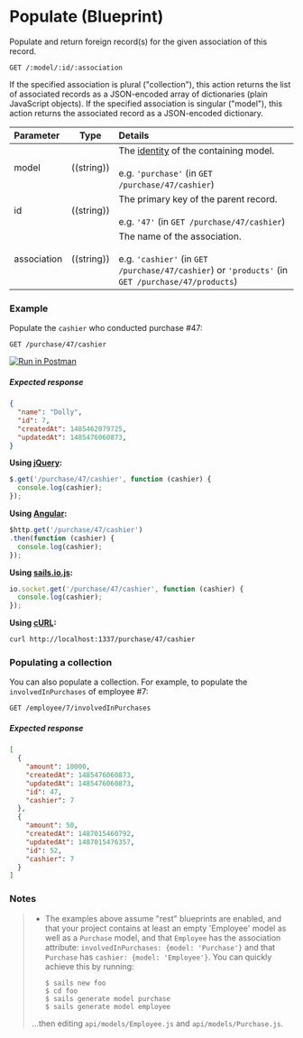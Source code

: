 # Populate (Blueprint)

Populate and return foreign record(s) for the given association of this record.


```usage
GET /:model/:id/:association
```

If the specified association is plural ("collection"), this action returns the list of associated records as a JSON-encoded array of dictionaries (plain JavaScript objects).  If the specified association is singular ("model"), this action returns the associated record as a JSON-encoded dictionary.


  Parameter      | Type         | Details
 :-------------- | ------------ |:---------------------------------
 model           | ((string))   | The [identity](http://sailsjs.com/documentation/concepts/models-and-orm/model-settings#?identity) of the containing model.<br/><br/>e.g. `'purchase'` (in `GET /purchase/47/cashier`)
 id              | ((string))   | The primary key of the parent record.<br/><br/>e.g. `'47'` (in `GET /purchase/47/cashier`)
 association     | ((string))   | The name of the association.<br/><br/>e.g. `'cashier'` (in `GET /purchase/47/cashier`) or `'products'` (in `GET /purchase/47/products`)


### Example

Populate the `cashier` who conducted purchase #47:

`GET /purchase/47/cashier`

[![Run in Postman](https://s3.amazonaws.com/postman-static/run-button.png)](https://www.getpostman.com/run-collection/96217d0d747e536e49a4)

##### Expected response

```json
{
  "name": "Dolly",
  "id": 7,
  "createdAt": 1485462079725,
  "updatedAt": 1485476060873,
}
```

**Using [jQuery](http://jquery.com/):**

```javascript
$.get('/purchase/47/cashier', function (cashier) {
  console.log(cashier);
});
```

**Using [Angular](https://angularjs.org/):**

```javascript
$http.get('/purchase/47/cashier')
.then(function (cashier) {
  console.log(cashier);
});
```

**Using [sails.io.js](http://sailsjs.com/documentation/reference/web-sockets/socket-client):**

```javascript
io.socket.get('/purchase/47/cashier', function (cashier) {
  console.log(cashier);
});
```

**Using [cURL](http://en.wikipedia.org/wiki/CURL):**

```bash
curl http://localhost:1337/purchase/47/cashier
```

### Populating a collection

You can also populate a collection. For example, to populate the `involvedInPurchases` of employee #7:

`GET /employee/7/involvedInPurchases`

##### Expected response

```json
[
  {
    "amount": 10000,
    "createdAt": 1485476060873,
    "updatedAt": 1485476060873,
    "id": 47,
    "cashier": 7
  },
  {
    "amount": 50,
    "createdAt": 1487015460792,
    "updatedAt": 1487015476357,
    "id": 52,
    "cashier": 7
  }
]
```



### Notes

> + The examples above assume "rest" blueprints are enabled, and that your project contains at least an empty 'Employee' model as well as a `Purchase` model, and that `Employee` has the association attribute: `involvedInPurchases: {model: 'Purchase'}` and that `Purchase` has `cashier: {model: 'Employee'}`.  You can quickly achieve this by running:
>
>   ```shell
>   $ sails new foo
>   $ cd foo
>   $ sails generate model purchase
>   $ sails generate model employee
>   ```
> ...then editing `api/models/Employee.js` and `api/models/Purchase.js`.


<docmeta name="displayName" value="populate where">
<docmeta name="pageType" value="endpoint">

